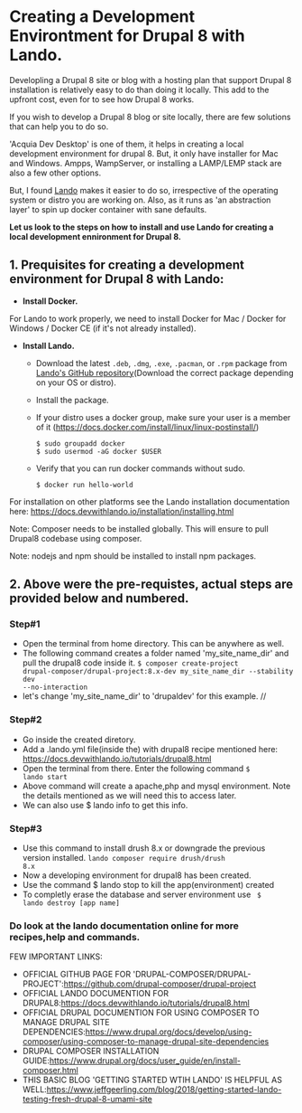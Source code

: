 # Creating a Development Environtment for Drupal 8 with Lando.
Developling a Drupal 8 site or blog with a hosting plan that support Drupal 8 installation is relatively easy to do than doing it locally. 
This add to the upfront cost, even for to see how Drupal 8 works.


If you wish to develop a Drupal 8 blog or site locally, there are few solutions that can help you to do so.


'Acquia Dev Desktop' is one of them, it helps in creating a local development environment for drupal 8. But, it only have installer for Mac and Windows.
Ampps, WampServer, or installing a LAMP/LEMP stack are also a few other options.

But, I found [Lando](https://docs.devwithlando.io/) makes it easier to do so, irrespective of the operating system or distro you are working on. 
Also, as it runs as 'an abstraction layer' to spin up docker container with sane defaults.

**Let us look to the steps on how to install and use Lando for creating a local development ennironment for Drupal 8.**

## 1. Prequisites for creating a development environment for Drupal 8 with Lando:
- **Install Docker.**

For Lando to work properly, we need to install Docker for Mac / Docker for Windows / Docker CE (if it's not already installed).

- **Install Lando.**
  - Download the latest `.deb`, `.dmg`, `.exe`, `.pacman`, or `.rpm` package from [Lando's GitHub repository](https://github.com/lando/lando/releases)(Download the correct package depending on your OS or distro).
  - Install the package.
  - If your distro uses a docker group, make sure your user is a member of it (https://docs.docker.com/install/linux/linux-postinstall/)
  
        $ sudo groupadd docker
        $ sudo usermod -aG docker $USER
        
  - Verify that you can run docker commands without sudo.
  
        $ docker run hello-world
        
For installation on other platforms see the Lando installation documentation here: https://docs.devwithlando.io/installation/installing.html

Note: Composer needs to be installed globally. This will ensure to pull Drupal8 codebase using composer.

Note: nodejs and npm should be installed to install npm packages.

## 2. Above were the pre-requistes, actual steps are provided below and numbered.



### Step#1
- Open the terminal from home directory. This can be anywhere as well.
- The following command creates a folder named 'my_site_name_dir' and pull the drupal8 code inside it.
<code>$ composer create-project drupal-composer/drupal-project:8.x-dev my_site_name_dir --stability dev --no-interaction</code>
- let's change 'my_site_name_dir' to 'drupaldev' for this example. //

### Step#2
- Go inside the created diretory.
- Add a .lando.yml file(inside the) with drupal8 recipe mentioned here: https://docs.devwithlando.io/tutorials/drupal8.html
- Open the terminal from there. Enter the following command
<code>$ lando start</code>
- Above command will create a apache,php and mysql environment. Note the details mentioned as we will need this to access later.  
- We can also use $ lando info to get this info.

 ### Step#3
- Use this command to install drush 8.x or downgrade the previous version installed.
<code>lando composer require drush/drush 8.x</code>
- Now a developing environment for drupal8 has been created.
- Use the command $ lando stop to kill the app(environment) created
- To completly erase the database and server environment use <code> $ lando destroy [app name] </code>

 ### Do look at the lando documentation online for more recipes,help and commands.
 
 FEW IMPORTANT LINKS:
- OFFICIAL GITHUB PAGE FOR 'DRUPAL-COMPOSER/DRUPAL-PROJECT':https://github.com/drupal-composer/drupal-project
- OFFICIAL LANDO DOCUMENTION FOR DRUPAL8:https://docs.devwithlando.io/tutorials/drupal8.html
- OFFICIAL DRUPAL DOCUMENTION FOR USING COMPOSER TO MANAGE DRUPAL SITE DEPENDENCIES:https://www.drupal.org/docs/develop/using-composer/using-composer-to-manage-drupal-site-dependencies
- DRUPAL COMPOSER INSTALLATION GUIDE:https://www.drupal.org/docs/user_guide/en/install-composer.html
- THIS BASIC BLOG 'GETTING STARTED WTIH LANDO' IS HELPFUL AS WELL:https://www.jeffgeerling.com/blog/2018/getting-started-lando-testing-fresh-drupal-8-umami-site
